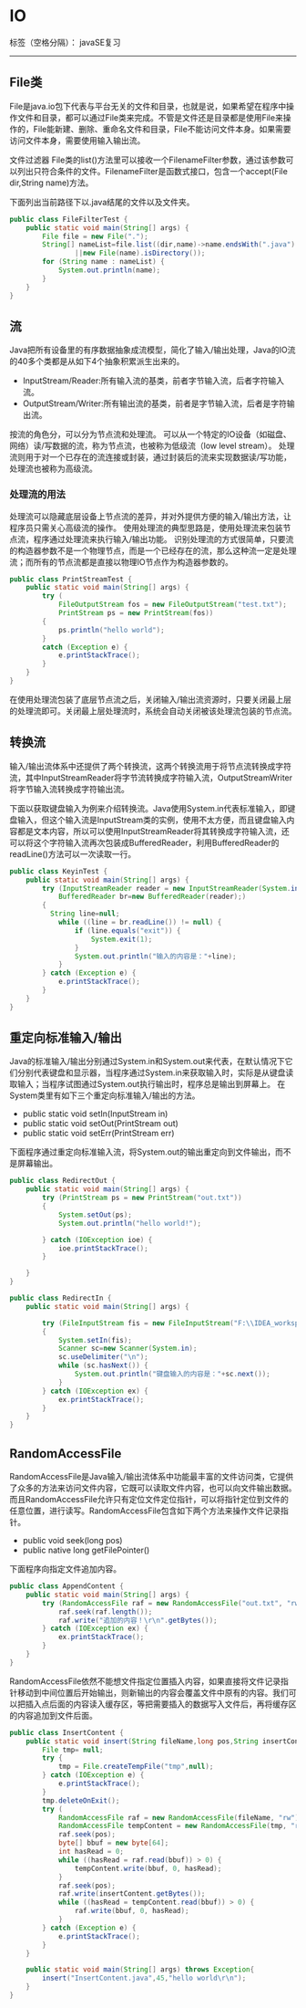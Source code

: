 ﻿# IO

标签（空格分隔）： javaSE复习

---
## File类

File是java.io包下代表与平台无关的文件和目录，也就是说，如果希望在程序中操作文件和目录，都可以通过File类来完成。不管是文件还是目录都是使用File来操作的，File能新建、删除、重命名文件和目录，File不能访问文件本身。如果需要访问文件本身，需要使用输入输出流。

文件过滤器
File类的list()方法里可以接收一个FilenameFilter参数，通过该参数可以列出只符合条件的文件。FilenameFilter是函数式接口，包含一个accept(File dir,String name)方法。

下面列出当前路径下以.java结尾的文件以及文件夹。
```java
public class FileFilterTest {
    public static void main(String[] args) {
        File file = new File(".");
        String[] nameList=file.list((dir,name)->name.endsWith(".java")
                ||new File(name).isDirectory());
        for (String name : nameList) {
            System.out.println(name);
        }
    }
}
```
## 流

Java把所有设备里的有序数据抽象成流模型，简化了输入/输出处理，Java的IO流的40多个类都是从如下4个抽象积累派生出来的。

* InputStream/Reader:所有输入流的基类，前者字节输入流，后者字符输入流。
* OutputStream/Writer:所有输出流的基类，前者是字节输入流，后者是字符输出流。

按流的角色分，可以分为节点流和处理流。
可以从一个特定的IO设备（如磁盘、网络）读/写数据的流，称为节点流，也被称为低级流（low level stream）。
处理流则用于对一个已存在的流连接或封装，通过封装后的流来实现数据读/写功能，处理流也被称为高级流。

### 处理流的用法

处理流可以隐藏底层设备上节点流的差异，并对外提供方便的输入/输出方法，让程序员只需关心高级流的操作。
使用处理流的典型思路是，使用处理流来包装节点流，程序通过处理流来执行输入/输出功能。
识别处理流的方式很简单，只要流的构造器参数不是一个物理节点，而是一个已经存在的流，那么这种流一定是处理流；而所有的节点流都是直接以物理IO节点作为构造器参数的。

```java
public class PrintStreamTest {
    public static void main(String[] args) {
        try (
            FileOutputStream fos = new FileOutputStream("test.txt");
            PrintStream ps = new PrintStream(fos))
        {
            ps.println("hello world");
        }
        catch (Exception e) {
            e.printStackTrace();
        }
    }
}
```
在使用处理流包装了底层节点流之后，关闭输入/输出流资源时，只要关闭最上层的处理流即可。关闭最上层处理流时，系统会自动关闭被该处理流包装的节点流。

## 转换流
输入/输出流体系中还提供了两个转换流，这两个转换流用于将节点流转换成字符流，其中InputStreamReader将字节流转换成字符输入流，OutputStreamWriter将字节输入流转换成字符输出流。

下面以获取键盘输入为例来介绍转换流。Java使用System.in代表标准输入，即键盘输入，但这个输入流是InputStream类的实例，使用不太方便，而且键盘输入内容都是文本内容，所以可以使用InputStreamReader将其转换成字符输入流，还可以将这个字符输入流再次包装成BufferedReader，利用BufferedReader的readLine()方法可以一次读取一行。

```java
public class KeyinTest {
    public static void main(String[] args) {
        try (InputStreamReader reader = new InputStreamReader(System.in);
            BufferedReader br=new BufferedReader(reader);)
        {
          String line=null;
            while ((line = br.readLine()) != null) {
                if (line.equals("exit")) {
                    System.exit(1);
                }
                System.out.println("输入的内容是："+line);
            }
        } catch (Exception e) {
            e.printStackTrace();
        }
    }
}
```

## 重定向标准输入/输出

Java的标准输入/输出分别通过System.in和System.out来代表，在默认情况下它们分别代表键盘和显示器，当程序通过System.in来获取输入时，实际是从键盘读取输入；当程序试图通过System.out执行输出时，程序总是输出到屏幕上。
在System类里有如下三个重定向标准输入/输出的方法。

* public static void setIn(InputStream in)
* public static void setOut(PrintStream out)
* public static void setErr(PrintStream err)

下面程序通过重定向标准输入流，将System.out的输出重定向到文件输出，而不是屏幕输出。
```java
public class RedirectOut {
    public static void main(String[] args) {
        try (PrintStream ps = new PrintStream("out.txt"))
        {
            System.setOut(ps);
            System.out.println("hello world!");

        } catch (IOException ioe) {
            ioe.printStackTrace();
        }

    }
}
```

```java
public class RedirectIn {
    public static void main(String[] args) {

        try (FileInputStream fis = new FileInputStream("F:\\IDEA_workspace\\javaSE\\src\\main\\java\\top\\sqmax\\chapter15\\RedirectOut.java"))
        {
            System.setIn(fis);
            Scanner sc=new Scanner(System.in);
            sc.useDelimiter("\n");
            while (sc.hasNext()) {
                System.out.println("键盘输入的内容是："+sc.next());
            }
        } catch (IOException ex) {
            ex.printStackTrace();
        }
    }
}
```

## RandomAccessFile

RandomAccessFile是Java输入/输出流体系中功能最丰富的文件访问类，它提供了众多的方法来访问文件内容，它既可以读取文件内容，也可以向文件输出数据。而且RandomAccessFile允许只有定位文件定位指针，可以将指针定位到文件的任意位置，进行读写。RandomAccessFile包含如下两个方法来操作文件记录指针。

* public void seek(long pos)
* public native long getFilePointer()

下面程序向指定文件追加内容。

```java
public class AppendContent {
    public static void main(String[] args) {
        try (RandomAccessFile raf = new RandomAccessFile("out.txt", "rw")) {
            raf.seek(raf.length());
            raf.write("追加的内容！\r\n".getBytes());
        } catch (IOException ex) {
            ex.printStackTrace();
        }
    }
}
```

RandomAccessFile依然不能想文件指定位置插入内容，如果直接将文件记录指针移动到中间位置后开始输出，则新输出的内容会覆盖文件中原有的内容。我们可以把插入点后面的内容读入缓存区，等把需要插入的数据写入文件后，再将缓存区的内容追加到文件后面。

```java
public class InsertContent {
    public static void insert(String fileName,long pos,String insertContent) {
        File tmp= null;
        try {
            tmp = File.createTempFile("tmp",null);
        } catch (IOException e) {
            e.printStackTrace();
        }
        tmp.deleteOnExit();
        try (
            RandomAccessFile raf = new RandomAccessFile(fileName, "rw");
            RandomAccessFile tempContent = new RandomAccessFile(tmp, "rw")) {
            raf.seek(pos);
            byte[] bbuf = new byte[64];
            int hasRead = 0;
            while ((hasRead = raf.read(bbuf)) > 0) {
                tempContent.write(bbuf, 0, hasRead);
            }
            raf.seek(pos);
            raf.write(insertContent.getBytes());
            while ((hasRead = tempContent.read(bbuf)) > 0) {
                raf.write(bbuf, 0, hasRead);
            }
        } catch (Exception e) {
            e.printStackTrace();
        }
    }

    public static void main(String[] args) throws Exception{
        insert("InsertContent.java",45,"hello world\r\n");
    }
}
```

